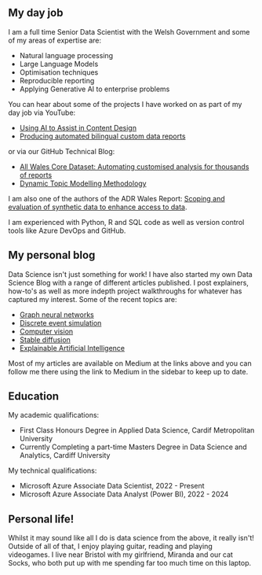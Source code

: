 ## My day job 


I am a full time Senior Data Scientist with the Welsh Government and some of my areas of expertise are:


* Natural language processing <br>
* Large Language Models<br>
* Optimisation techniques<br>
* Reproducible reporting<br>
* Applying Generative AI to enterprise problems<br>


You can hear about some of the projects I have worked on as part of my day job via YouTube:


* [Using AI to Assist in Content Design](https://www.youtube.com/watch?v=TGABjgfugwg)<br>
* [Producing automated bilingual custom data reports](https://www.youtube.com/watch?v=b_CBNTq1qyU)<br>


or via our GitHub Technical Blog:


* [All Wales Core Dataset: Automating customised analysis for thousands of reports](https://wgdsu.github.io/AWCDS/)<br>
* [Dynamic Topic Modelling Methodology](https://wgdsu.github.io/TopicModelMethod/)<br>


I am also one of the authors of the ADR Wales Report: [Scoping and evaluation of synthetic data to enhance access to data](https://adrwales.org/wp-content/uploads/2025/04/BOLD-synthetic-data.pdf). 


I am experienced with Python, R and SQL code as well as version control tools like Azure DevOps and GitHub.


## My personal blog


Data Science isn't just something for work! I have also started my own Data Science Blog with a range of different articles published. I post explainers, how-to's as well as more indepth project walkthroughs for whatever has captured my interest. Some of the recent topics are:


* [Graph neural networks](https://medium.com/data-science/what-next-exploring-graph-neural-network-recommendation-engines-67d6a39d8817)<br>
* [Discrete event simulation](https://medium.com/data-science/simulating-a-theme-park-understanding-queue-times-with-r-100b12d97cd3)<br>
* [Computer vision](https://medium.com/geekculture/how-i-trained-ai-to-watch-the-simpsons-1049f4dc1384)<br>
* [Stable diffusion](https://medium.com/gitconnected/stable-diffusion-how-ai-converts-text-to-images-68943171bd8a)<br>
* [Explainable Artificial Intelligence](https://medium.com/towards-artificial-intelligence/explainable-ai-thinking-like-a-machine-e40fc77949ac)


Most of my articles are available on Medium at the links above and you can follow me there using the link to Medium in the sidebar to keep up to date.


## Education


My academic qualifications:


* First Class Honours Degree in Applied Data Science, Cardif Metropolitan University
* Currently Completing a part-time Masters Degree in Data Science and Analytics, Cardiff University


My technical qualifications:


* Microsoft Azure Associate Data Scientist, 2022 - Present
* Microsoft Azure Associate Data Analyst (Power BI), 2022 - 2024


## Personal life!


Whilst it may sound like all I do is data science from the above, it really isn't! Outside of all of that, I enjoy playing guitar, reading and playing videogames. I live near Bristol with my girlfriend, Miranda and our cat Socks, who both put up with me spending far too much time on this laptop.
